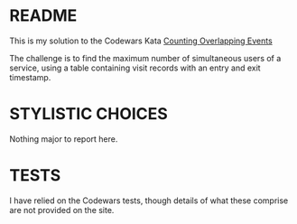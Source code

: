 # README

This is my solution to the Codewars Kata [Counting Overlapping Events](https://www.codewars.com/kata/counting-overlapping-events/train/sql)

The challenge is to find the maximum number of simultaneous users of a service, using a table containing
visit records with an entry and exit timestamp.


# STYLISTIC CHOICES

Nothing major to report here.


# TESTS

I have relied on the Codewars tests, though details of what these comprise are not provided on the site.

